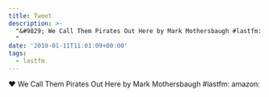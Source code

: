 ```yaml
---
title: Tweet
description: >-
  "&#9829; We Call Them Pirates Out Here by Mark Mothersbaugh #lastfm:  amazon:
  "
date: '2010-01-11T11:01:09+00:00'
tags:
  - lastfm
---
```

&#9829; We Call Them Pirates Out Here by Mark Mothersbaugh #lastfm:  amazon: 
